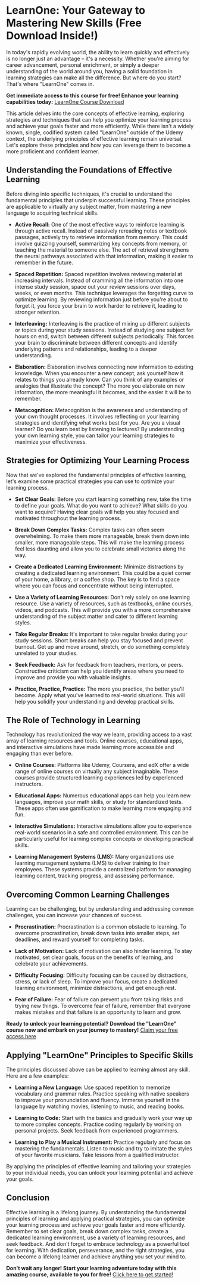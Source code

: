 # LearnOne: Your Gateway to Mastering New Skills (Free Download Inside!)

In today's rapidly evolving world, the ability to learn quickly and effectively is no longer just an advantage – it's a necessity. Whether you're aiming for career advancement, personal enrichment, or simply a deeper understanding of the world around you, having a solid foundation in learning strategies can make all the difference. But where do you start? That's where "LearnOne" comes in.

**Get immediate access to this course for free! Enhance your learning capabilities today:** [LearnOne Course Download](https://udemywork.com/learnone)

This article delves into the core concepts of effective learning, exploring strategies and techniques that can help you optimize your learning process and achieve your goals faster and more efficiently. While there isn't a widely known, single, codified system called "LearnOne" outside of the Udemy context, the underlying principles of effective learning remain universal. Let's explore these principles and how you can leverage them to become a more proficient and confident learner.

## Understanding the Foundations of Effective Learning

Before diving into specific techniques, it's crucial to understand the fundamental principles that underpin successful learning. These principles are applicable to virtually any subject matter, from mastering a new language to acquiring technical skills.

*   **Active Recall:** One of the most effective ways to reinforce learning is through active recall. Instead of passively rereading notes or textbook passages, actively try to retrieve information from memory. This could involve quizzing yourself, summarizing key concepts from memory, or teaching the material to someone else. The act of retrieval strengthens the neural pathways associated with that information, making it easier to remember in the future.

*   **Spaced Repetition:** Spaced repetition involves reviewing material at increasing intervals. Instead of cramming all the information into one intense study session, space out your review sessions over days, weeks, or even months. This technique leverages the forgetting curve to optimize learning. By reviewing information just before you're about to forget it, you force your brain to work harder to retrieve it, leading to stronger retention.

*   **Interleaving:** Interleaving is the practice of mixing up different subjects or topics during your study sessions. Instead of studying one subject for hours on end, switch between different subjects periodically. This forces your brain to discriminate between different concepts and identify underlying patterns and relationships, leading to a deeper understanding.

*   **Elaboration:** Elaboration involves connecting new information to existing knowledge. When you encounter a new concept, ask yourself how it relates to things you already know. Can you think of any examples or analogies that illustrate the concept? The more you elaborate on new information, the more meaningful it becomes, and the easier it will be to remember.

*   **Metacognition:** Metacognition is the awareness and understanding of your own thought processes. It involves reflecting on your learning strategies and identifying what works best for you. Are you a visual learner? Do you learn best by listening to lectures? By understanding your own learning style, you can tailor your learning strategies to maximize your effectiveness.

## Strategies for Optimizing Your Learning Process

Now that we've explored the fundamental principles of effective learning, let's examine some practical strategies you can use to optimize your learning process.

*   **Set Clear Goals:** Before you start learning something new, take the time to define your goals. What do you want to achieve? What skills do you want to acquire? Having clear goals will help you stay focused and motivated throughout the learning process.

*   **Break Down Complex Tasks:** Complex tasks can often seem overwhelming. To make them more manageable, break them down into smaller, more manageable steps. This will make the learning process feel less daunting and allow you to celebrate small victories along the way.

*   **Create a Dedicated Learning Environment:** Minimize distractions by creating a dedicated learning environment. This could be a quiet corner of your home, a library, or a coffee shop. The key is to find a space where you can focus and concentrate without being interrupted.

*   **Use a Variety of Learning Resources:** Don't rely solely on one learning resource. Use a variety of resources, such as textbooks, online courses, videos, and podcasts. This will provide you with a more comprehensive understanding of the subject matter and cater to different learning styles.

*   **Take Regular Breaks:** It's important to take regular breaks during your study sessions. Short breaks can help you stay focused and prevent burnout. Get up and move around, stretch, or do something completely unrelated to your studies.

*   **Seek Feedback:** Ask for feedback from teachers, mentors, or peers. Constructive criticism can help you identify areas where you need to improve and provide you with valuable insights.

*   **Practice, Practice, Practice:** The more you practice, the better you'll become. Apply what you've learned to real-world situations. This will help you solidify your understanding and develop practical skills.

## The Role of Technology in Learning

Technology has revolutionized the way we learn, providing access to a vast array of learning resources and tools. Online courses, educational apps, and interactive simulations have made learning more accessible and engaging than ever before.

*   **Online Courses:** Platforms like Udemy, Coursera, and edX offer a wide range of online courses on virtually any subject imaginable. These courses provide structured learning experiences led by experienced instructors.

*   **Educational Apps:** Numerous educational apps can help you learn new languages, improve your math skills, or study for standardized tests. These apps often use gamification to make learning more engaging and fun.

*   **Interactive Simulations:** Interactive simulations allow you to experience real-world scenarios in a safe and controlled environment. This can be particularly useful for learning complex concepts or developing practical skills.

*   **Learning Management Systems (LMS):** Many organizations use learning management systems (LMS) to deliver training to their employees. These systems provide a centralized platform for managing learning content, tracking progress, and assessing performance.

## Overcoming Common Learning Challenges

Learning can be challenging, but by understanding and addressing common challenges, you can increase your chances of success.

*   **Procrastination:** Procrastination is a common obstacle to learning. To overcome procrastination, break down tasks into smaller steps, set deadlines, and reward yourself for completing tasks.

*   **Lack of Motivation:** Lack of motivation can also hinder learning. To stay motivated, set clear goals, focus on the benefits of learning, and celebrate your achievements.

*   **Difficulty Focusing:** Difficulty focusing can be caused by distractions, stress, or lack of sleep. To improve your focus, create a dedicated learning environment, minimize distractions, and get enough rest.

*   **Fear of Failure:** Fear of failure can prevent you from taking risks and trying new things. To overcome fear of failure, remember that everyone makes mistakes and that failure is an opportunity to learn and grow.

**Ready to unlock your learning potential? Download the "LearnOne" course now and embark on your journey to mastery!** [Claim your free access here](https://udemywork.com/learnone)

## Applying "LearnOne" Principles to Specific Skills

The principles discussed above can be applied to learning almost any skill. Here are a few examples:

*   **Learning a New Language:** Use spaced repetition to memorize vocabulary and grammar rules. Practice speaking with native speakers to improve your pronunciation and fluency. Immerse yourself in the language by watching movies, listening to music, and reading books.

*   **Learning to Code:** Start with the basics and gradually work your way up to more complex concepts. Practice coding regularly by working on personal projects. Seek feedback from experienced programmers.

*   **Learning to Play a Musical Instrument:** Practice regularly and focus on mastering the fundamentals. Listen to music and try to imitate the styles of your favorite musicians. Take lessons from a qualified instructor.

By applying the principles of effective learning and tailoring your strategies to your individual needs, you can unlock your learning potential and achieve your goals.

## Conclusion

Effective learning is a lifelong journey. By understanding the fundamental principles of learning and applying practical strategies, you can optimize your learning process and achieve your goals faster and more efficiently. Remember to set clear goals, break down complex tasks, create a dedicated learning environment, use a variety of learning resources, and seek feedback. And don't forget to embrace technology as a powerful tool for learning. With dedication, perseverance, and the right strategies, you can become a lifelong learner and achieve anything you set your mind to.

**Don't wait any longer! Start your learning adventure today with this amazing course, available to you for free!** [Click here to get started!](https://udemywork.com/learnone)
